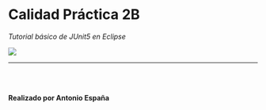 # Calidad Práctica 2B

*Tutorial básico de JUnit5 en Eclipse*

<img src="https://external-content.duckduckgo.com/iu/?u=http%3A%2F%2Fjunit.org%2Fjunit4%2Fimages%2Fjunit5-banner.png&f=1&nofb=1&ipt=53cf035714f0b67c65f85aa853d2f2fd1246eb483afd277233fc953a6b9c6f23">
<p></p>


<hr>
<br></br>

**Realizado por Antonio España**
